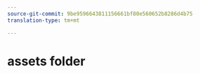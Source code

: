 ```yaml
---
source-git-commit: 9be9596643811156661bf80e560652b8286d4b75
translation-type: tm+mt

---
```

# assets folder
